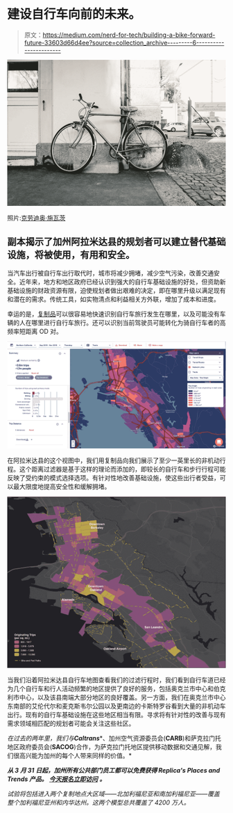 # 建设自行车向前的未来。

> 原文：<https://medium.com/nerd-for-tech/building-a-bike-forward-future-33603d66d4ee?source=collection_archive---------6----------------------->

![](img/a5e6360ca0d2d9712328ee673c40edfe.png)

照片:[克劳迪奥·施瓦茨](https://unsplash.com/@purzlbaum)

## 副本揭示了加州阿拉米达县的规划者可以建立替代基础设施，将被使用，有用和安全。

当汽车出行被自行车出行取代时，城市将减少拥堵，减少空气污染，改善交通安全。近年来，地方和地区政府已经认识到强大的自行车基础设施的好处，但资助新基础设施的财政资源有限，迫使规划者做出艰难的决定，即在哪里升级以满足现有和潜在的需求。传统工具，如实物清点和利益相关方外联，增加了成本和进度。

幸运的是，[复制品](http://replicahq.com)可以很容易地快速识别自行车旅行发生在哪里，以及可能没有车辆的人在哪里进行自行车旅行。还可以识别当前驾驶员可能转化为骑自行车者的高频率短距离 OD 对。

![](img/4dfd0d8a4c2d7fbd1f1578ac2c3c2049.png)

在阿拉米达县的这个视图中，我们用复制品向我们展示了至少一英里长的非机动行程。这个距离过滤器是基于这样的理论而添加的，即较长的自行车和步行行程可能反映了受约束的模式选择选项。有针对性地改善基础设施，使这些出行者受益，可以最大限度地提高安全性和缓解拥堵。

![](img/3b96e8baa55fd9929c21c0a391e01fb2.png)

当我们沿着阿拉米达县自行车地图查看我们的过滤行程时，我们看到自行车道已经为几个自行车和行人活动频繁的地区提供了良好的服务，包括奥克兰市中心和伯克利市中心，以及该县南端大部分地区的良好覆盖。另一方面，我们在奥克兰市中心东南部的艾伦代尔和麦克斯韦尔公园以及更南边的卡斯特罗谷看到大量的非机动车出行。现有的自行车基础设施在这些地区相当有限。寻求将有针对性的改善与现有需求领域相匹配的规划者可能会关注这些社区。

*在过去的两年里，我们与****Caltrans****、加州空气资源委员会(****CARB****)和萨克拉门托地区政府委员会(****SACOG****)合作，为萨克拉门托地区提供移动数据和交通见解，我们很高兴能为加州的每个人带来同样的价值。*

***从 3 月 31 日起，加州所有公共部门员工都可以免费获得 Replica's Places and Trends 产品。*** [***今天报名立即访问***](http://replicahq.com/california) ***。***

*试验将包括进入两个复制地点大区域——北加利福尼亚和南加利福尼亚——覆盖整个加利福尼亚州和内华达州。这两个模型总共覆盖了 4200 万人。*